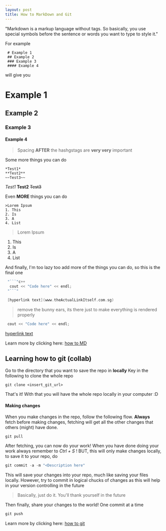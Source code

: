 ```yaml
---
layout: post
title: How to MarkDown and Git
---
```


"Markdown is a markup language without tags. So basically, you use special symbols before the sentence or words you want to type to style it."

For example

```
 # Example 1
 ## Example 2
 ### Example 3
 #### Example 4
```

will give you

# Example 1

## Example 2

### Example 3

#### Example 4

> Spacing **AFTER** the hashgstags are **very very** important

Some more things you can do

```
*Test1*
**Test2**
~~Test3~~
```

_Test1_
**Test2**
~~Test3~~

Even **MORE** things you can do

```
>Lorem Ipsum
1. This
2. Is
3. A
4. List
```

> Lorem Ipsum

1. This
2. Is
3. A
4. List

And finally, I'm too lazy too add more of the things you can do, so this is the final one

````c++
 "```"c++
  cout << "Code here" << endl;
 "```"

 [hyperlink text](www.theActualLinkItself.com.sg)
````

> remove the bunny ears, its there just to make everything is rendered properly

```c++
 cout << "Code here" << endl;
```

[hyperlink text](www.theActualLinkItself.com.sg)

Learn more by clicking here: [how to MD](https://github.com/adam-p/markdown-here/wiki/Markdown-Cheatsheet)

## Learning how to git (collab)

Go to the directory that you want to save the repo in **locally**
Key in the following to clone the whole repo

```git
git clone <insert_git_url>
```

That's it!
With that you will have the whole repo locally in your computer :D

#### Making changes

When you make changes in the repo, follow the following flow.
**Always** fetch before making changes, fetching will get all the other changes that others (might) have done.

```c++
git pull
```

After fetching, you can now do your work!
When you have done doing your work always remember to _Ctrl + S_ !
BUT, this will only make changes locally, to save it to your repo, do

```c++
git commit -a -m "<Description here"
```

This will save your changes into your repo, much like saving your files locally.
However, try to commit in logical chucks of changes as this will help in your version controlling in the future

> Basically, just do it. You'll thank yourself in the future

Then finally, share your changes to the world!
One commit at a time

```c++
git push
```

Learn more by clicking here: [how to git](https://gist.github.com/adamloving/5690951)
